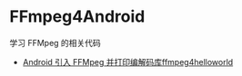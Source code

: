# FFmpeg4Android
学习 FFMpeg 的相关代码

* [Android 引入 FFMpeg 并打印编解码库](https://www.jianshu.com/p/a2ba501388de)[ffmpeg4helloworld](https://github.com/liaowjcoder/FFmpeg4Android/tree/master/ffmpeg4helloworld)
